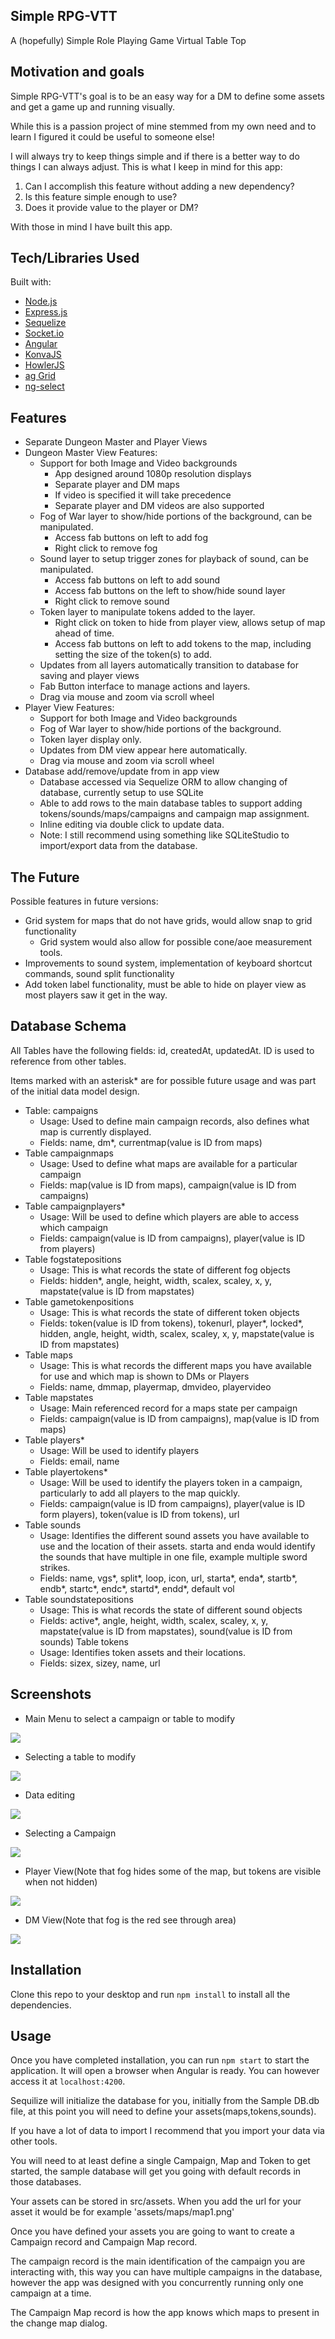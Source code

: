## Simple RPG-VTT
A (hopefully) Simple Role Playing Game Virtual Table Top

## Motivation and goals
Simple RPG-VTT's goal is to be an easy way for a DM to define some assets and get a game up and running visually.

While this is a passion project of mine stemmed from my own need and to learn I figured it could be useful to someone else! 

I will always try to keep things simple and if there is a better way to do things I can always adjust.
This is what I keep in mind for this app:

1) Can I accomplish this feature without adding a new dependency?
2) Is this feature simple enough to use?
3) Does it provide value to the player or DM?

With those in mind I have built this app.


## Tech/Libraries Used
Built with:
- [Node.js](https://nodejs.org/en/)
- [Express.js](http://expressjs.com/)
- [Sequelize](http://docs.sequelizejs.com/)
- [Socket.io](https://socket.io/)
- [Angular](https://angular.io)
- [KonvaJS](https://konvajs.org/)
- [HowlerJS](https://howlerjs.com/)
- [ag Grid](https://www.ag-grid.com/)
- [ng-select](https://ng-select.github.io/ng-select#/)

 

## Features
- Separate Dungeon Master and Player Views
- Dungeon Master View Features:
    - Support for both Image and Video backgrounds
        - App designed around 1080p resolution displays
        - Separate player and DM maps
        - If video is specified it will take precedence
        - Separate player and DM videos are also supported
    - Fog of War layer to show/hide portions of the background, can be manipulated.
        - Access fab buttons on left to add fog
        - Right click to remove fog
    - Sound layer to setup trigger zones for playback of sound, can be manipulated.
        - Access fab buttons on left to add sound
        - Access fab buttons on the left to show/hide sound layer
        - Right click to remove sound
    - Token layer to manipulate tokens added to the layer.
        - Right click on token to hide from player view, allows setup of map ahead of time.
        - Access fab buttons on left to add tokens to the map, including setting the size of the token(s) to add.
    - Updates from all layers automatically transition to database for saving and player views
    - Fab Button interface to manage actions and layers.
    - Drag via mouse and zoom via scroll wheel
- Player View Features:
    - Support for both Image and Video backgrounds
    - Fog of War layer to show/hide portions of the background.
    - Token layer display only.
    - Updates from DM view appear here automatically.
    - Drag via mouse and zoom via scroll wheel
- Database add/remove/update from in app view
    - Database accessed via Sequelize ORM to allow changing of database, currently setup to use SQLite
    - Able to add rows to the main database tables to support adding tokens/sounds/maps/campaigns and campaign map assignment.
    - Inline editing via double click to update data.
    - Note: I still recommend using something like SQLiteStudio to import/export data from the database.

## The Future
Possible features in future versions:
- Grid system for maps that do not have grids, would allow snap to grid functionality
    - Grid system would also allow for possible cone/aoe measurement tools.
- Improvements to sound system, implementation of keyboard shortcut commands, sound split functionality
- Add token label functionality, must be able to hide on player view as most players saw it get in the way.

## Database Schema
All Tables have the following fields: id, createdAt, updatedAt. ID is used to reference from other tables.

Items marked with an asterisk* are for possible future usage and was part of the initial data model design.

- Table: campaigns 
    - Usage: Used to define main campaign records, also defines what map is currently displayed.
    - Fields: name, dm*, currentmap(value is ID from maps)
- Table campaignmaps
    - Usage: Used to define what maps are available for a particular campaign
    - Fields: map(value is ID from maps), campaign(value is ID from campaigns)
- Table campaignplayers*
    - Usage: Will be used to define which players are able to access which campaign
    - Fields: campaign(value is ID from campaigns), player(value is ID from players)
- Table fogstatepositions
    - Usage: This is what records the state of different fog objects
    - Fields: hidden*, angle, height, width, scalex, scaley, x, y, mapstate(value is ID from mapstates)
- Table gametokenpositions
    - Usage: This is what records the state of different token objects
    - Fields: token(value is ID from tokens), tokenurl, player*, locked*, hidden, angle, height, width, scalex, scaley, x, y, mapstate(value is ID from mapstates)
- Table maps
    - Usage: This is what records the different maps you have available for use and which map is shown to DMs or Players
    - Fields: name, dmmap, playermap, dmvideo, playervideo
- Table mapstates
    - Usage: Main referenced record for a maps state per campaign
    - Fields: campaign(value is ID from campaigns), map(value is ID from maps)
- Table players*
    - Usage: Will be used to identify players
    - Fields: email, name
- Table playertokens*
    - Usage: Will be used to identify the players token in a campaign, particularly to add all players to the map quickly.
    - Fields: campaign(value is ID from campaigns), player(value is ID form players), token(value is ID from tokens), url
- Table sounds
    - Usage: Identifies the different sound assets you have available to use and the location of their assets. starta and enda would identify the sounds that have multiple in one file, example multiple sword strikes.
    - Fields: name, vgs*, split*, loop, icon, url, starta*, enda*, startb*, endb*, startc*, endc*, startd*, endd*, default vol
- Table soundstatepositions
    - Usage: This is what records the state of different sound objects
    - Fields: active*, angle, height, width, scalex, scaley, x, y, mapstate(value is ID from mapstates), sound(value is ID from sounds)
Table tokens
    - Usage: Identifies token assets and their locations.
    - Fields: sizex, sizey, name, url

## Screenshots
- Main Menu to select a campaign or table to modify

![](https://github.com/darkesthour111/simplerpgvtt/blob/master/Screenshots/Main%20screen.png?raw=true)
- Selecting a table to modify

![](https://github.com/darkesthour111/simplerpgvtt/blob/master/Screenshots/select%20database.png?raw=true)

- Data editing

![](https://github.com/darkesthour111/simplerpgvtt/blob/master/Screenshots/Editing%20Data.png?raw=true)
- Selecting a Campaign

![](https://github.com/darkesthour111/simplerpgvtt/blob/master/Screenshots/Selecting%20Campaign.png?raw=true)

- Player View(Note that fog hides some of the map, but tokens are visible when not hidden)

![](https://github.com/darkesthour111/simplerpgvtt/blob/master/Screenshots/Player%20View.png?raw=true)
- DM View(Note that fog is the red see through area)

![](https://github.com/darkesthour111/simplerpgvtt/blob/master/Screenshots/DM%20View.png?raw=true)

## Installation
Clone this repo to your desktop and run `npm install` to install all the dependencies.

## Usage
Once you have completed installation, you can run `npm start` to start the application. It will open a browser when Angular is ready. You can however access it at `localhost:4200`.

Sequilize will initialize the database for you, initially from the Sample DB.db file, at this point you will need to define your assets(maps,tokens,sounds).

If you have a lot of data to import I recommend that you import your data via other tools.

You will need to at least define a single Campaign, Map and Token to get started, the sample database will get you going with default records in those databases.

Your assets can be stored in src/assets. When you add the url for your asset it would be for example 'assets/maps/map1.png'

Once you have defined your assets you are going to want to create a Campaign record and Campaign Map record.

The campaign record is the main identification of the campaign you are interacting with, this way you can have multiple campaigns in the database, however the app was designed with you concurrently running only one campaign at a time.

The Campaign Map record is how the app knows which maps to present in the change map dialog.